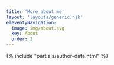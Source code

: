 ```yaml
---
title: 'More about me'
layout: 'layouts/generic.njk'
eleventyNavigation:
  image: img/about.svg
  key: About
  order: 2
---
```


{% include "partials/author-data.html" %}